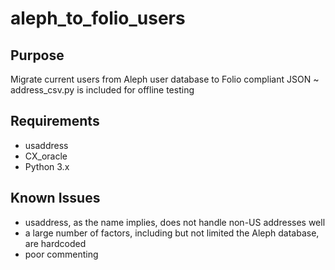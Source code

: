 # aleph_to_folio_users

## Purpose
Migrate current users from Aleph user database to Folio compliant JSON
~ address_csv.py is included for offline testing
## Requirements
* usaddress
* CX_oracle
* Python 3.x

## Known Issues
* usaddress, as the name implies, does not handle non-US addresses well
* a large number of factors, including but not limited the Aleph database, are hardcoded
* poor commenting
